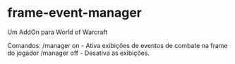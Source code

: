 frame-event-manager
===================

Um AddOn para World of Warcraft

Comandos:
/manager on - Ativa exibições de eventos de combate na frame do jogador
/manager off - Desativa as exibições.
